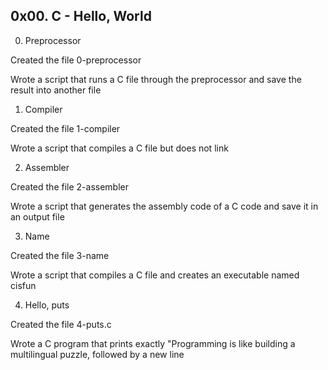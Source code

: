 ## 0x00. C - Hello, World

0. Preprocessor

Created the file 0-preprocessor

Wrote a script that runs a C file through the preprocessor and save the result into another file

1. Compiler

Created the file 1-compiler

Wrote a script that compiles a C file but does not link

2. Assembler

Created the file 2-assembler

Wrote a script that generates the assembly code of a C code and save it in an output file

3. Name

Created the file 3-name

Wrote a script that compiles a C file and creates an executable named cisfun

4. Hello, puts

Created the file 4-puts.c

Wrote a C program that prints exactly "Programming is like building a multilingual puzzle, followed by a new line
